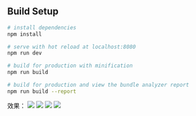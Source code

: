 ## Build Setup

``` bash
# install dependencies
npm install

# serve with hot reload at localhost:8080
npm run dev

# build for production with minification
npm run build

# build for production and view the bundle analyzer report
npm run build --report
```


效果：
![](http://7xqjce.com1.z0.glb.clouddn.com/I%7DZF~M_O@35N5X4ITX4ELIX.png)
![](http://7xqjce.com1.z0.glb.clouddn.com/O4%28YMQDHP%294U@YWTJJ~%5B3T8.png)
![](http://7xqjce.com1.z0.glb.clouddn.com/A%60%60$%60S97~~@X$S~LRPDHBW1.png)
![](http://7xqjce.com1.z0.glb.clouddn.com/8%25V%7B4K%7D55T%60A%5BI3@%29%60EGJW3.png)

